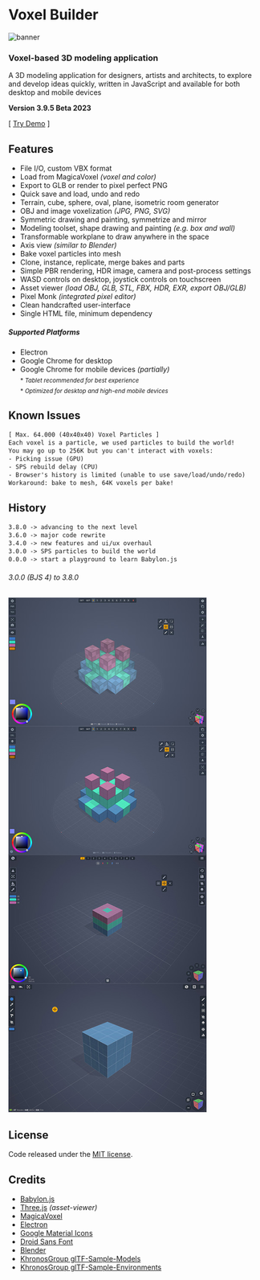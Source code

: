 # Voxel Builder

![banner](https://repository-images.githubusercontent.com/565157149/12cfcea1-6b9d-4d67-bea9-660ea9ad182b "banner")

### **Voxel-based 3D modeling application**
A 3D modeling application for designers, artists and architects, to explore and develop ideas quickly, written in JavaScript and available for both desktop and mobile devices

**Version 3.9.5 Beta 2023**

[ [Try Demo](https://nimadez.github.io/voxel-builder) ]

## Features

- File I/O, custom VBX format
- Load from MagicaVoxel *(voxel and color)*
- Export to GLB or render to pixel perfect PNG
- Quick save and load, undo and redo
- Terrain, cube, sphere, oval, plane, isometric room generator
- OBJ and image voxelization *(JPG, PNG, SVG)*
- Symmetric drawing and painting, symmetrize and mirror
- Modeling toolset, shape drawing and painting *(e.g. box and wall)*
- Transformable workplane to draw anywhere in the space
- Axis view *(similar to Blender)*
- Bake voxel particles into mesh
- Clone, instance, replicate, merge bakes and parts
- Simple PBR rendering, HDR image, camera and post-process settings
- WASD controls on desktop, joystick controls on touchscreen
- Asset viewer *(load OBJ, GLB, STL, FBX, HDR, EXR, export OBJ/GLB)*
- Pixel Monk *(integrated pixel editor)*
- Clean handcrafted user-interface
- Single HTML file, minimum dependency

##### ***Supported Platforms***
- Electron
- Google Chrome for desktop
- Google Chrome for mobile devices *(partially)*
<br><sub>* *Tablet recommended for best experience*</sub>
<br><sub>* *Optimized for desktop and high-end mobile devices*</sub>

## Known Issues
```
[ Max. 64.000 (40x40x40) Voxel Particles ]
Each voxel is a particle, we used particles to build the world!
You may go up to 256K but you can't interact with voxels:
- Picking issue (GPU)
- SPS rebuild delay (CPU)
- Browser's history is limited (unable to use save/load/undo/redo)
Workaround: bake to mesh, 64K voxels per bake!
```

## History
```
3.8.0 -> advancing to the next level
3.6.0 -> major code rewrite
3.4.0 -> new features and ui/ux overhaul
3.0.0 -> SPS particles to build the world
0.0.0 -> start a playground to learn Babylon.js
```

###### 3.0.0 *(BJS 4)* to 3.8.0<br>
![screenshot](media/devshots.jpg?raw=true "Screenshot")

## License
Code released under the [MIT license](https://github.com/nimadez/voxel-builder/blob/main/LICENSE).

## Credits
- [Babylon.js](https://www.babylonjs.com/)
- [Three.js](https://threejs.org/) *(asset-viewer)*
- [MagicaVoxel](https://ephtracy.github.io/)
- [Electron](https://www.electronjs.org/)
- [Google Material Icons](https://github.com/google/material-design-icons)
- [Droid Sans Font](https://www.android.com/)
- [Blender](https://blender.org/)
- [KhronosGroup glTF-Sample-Models](https://github.com/KhronosGroup/glTF-Sample-Models)
- [KhronosGroup glTF-Sample-Environments](https://github.com/KhronosGroup/glTF-Sample-Environments)
